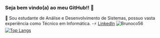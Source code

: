### Seja bem vindo(a) ao meu GitHub!! 👋

 💬 Sou estudante de Análise e Desenvolvimento de Sistemas, possuo vasta experiência como Técnico em Informática.
-⚡
[LinkedIn](https://linkedin.com/in/bruno-enéas-costa139a9293)
![Brunoco56](https://github-readme-stats.vercel.app/api?username=brunoco56&theme=chartreuse-dark&show_icons=true)
[![Top Langs](https://github-readme-stats.vercel.app/api/top-langs/?username=brunoco56&langs_count=8)](https://github.com/brunoco56)
<!--
Here are some ideas to get you started:

- 🔭 I’m currently working on ...
- 🌱 I’m currently learning ...
- 👯 I’m looking to collaborate on ...
- 🤔 I’m looking for help with ...
- 💬 Ask me about ...
- 📫 How to reach me: ...
- 😄 Pronouns: ...
- ⚡ Fun fact: ...
templates: https://github.com/anuraghazra/github-readme-stats/blob/master/readme.md#customization
-->

